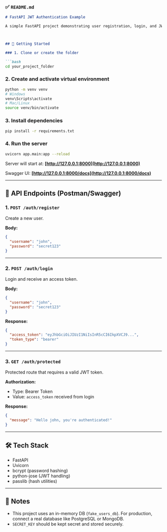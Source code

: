 

### ✅ `README.md`

```markdown
# FastAPI JWT Authentication Example

A simple FastAPI project demonstrating user registration, login, and JWT-based authentication using `bcrypt` and `python-jose`.



## 🚀 Getting Started

### 1. Clone or create the folder

```bash
cd your_project_folder
````

### 2. Create and activate virtual environment

```bash
python -m venv venv
# Windows
venv\Scripts\activate
# Mac/Linux
source venv/bin/activate
```

### 3. Install dependencies

```bash
pip install -r requirements.txt
```

### 4. Run the server

```bash
uvicorn app.main:app --reload
```

Server will start at:
**[http://127.0.0.1:8000](http://127.0.0.1:8000)**

Swagger UI:
**[http://127.0.0.1:8000/docs](http://127.0.0.1:8000/docs)**

---

## 🧪 API Endpoints (Postman/Swagger)

### 1. `POST /auth/register`

Create a new user.

**Body:**

```json
{
  "username": "john",
  "password": "secret123"
}
```

---

### 2. `POST /auth/login`

Login and receive an access token.

**Body:**

```json
{
  "username": "john",
  "password": "secret123"
}
```

**Response:**

```json
{
  "access_token": "eyJhbGciOiJIUzI1NiIsInR5cCI6IkpXVCJ9...",
  "token_type": "bearer"
}
```

---

### 3. `GET /auth/protected`

Protected route that requires a valid JWT token.

**Authorization:**

* Type: Bearer Token
* Value: `access_token` received from login

**Response:**

```json
{
  "message": "Hello john, you're authenticated!"
}
```

---

## 🛠 Tech Stack

* FastAPI
* Uvicorn
* bcrypt (password hashing)
* python-jose (JWT handling)
* passlib (hash utilities)

---

## 📌 Notes

* This project uses an in-memory DB (`fake_users_db`). For production, connect a real database like PostgreSQL or MongoDB.
* `SECRET_KEY` should be kept secret and stored securely.

